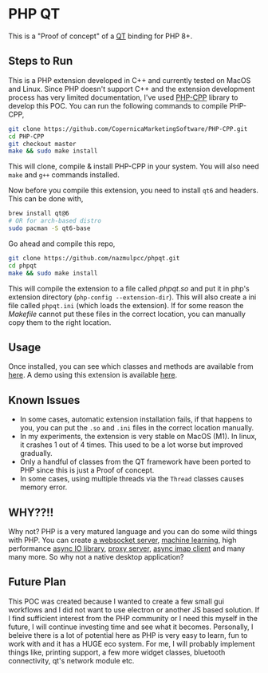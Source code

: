# PHP QT

This is a "Proof of concept" of a [QT](https://qt.io) binding for PHP 8+.

## Steps to Run

This is a PHP extension developed in C++ and currently tested on MacOS and Linux. Since PHP doesn't support C++ and the extension development process has very limited documentation, I've used [PHP-CPP](https://www.php-cpp.com/) library to develop this POC. You can run the following commands to compile PHP-CPP,

```sh
git clone https://github.com/CopernicaMarketingSoftware/PHP-CPP.git
cd PHP-CPP
git checkout master
make && sudo make install
```

This will clone, compile & install PHP-CPP in your system. You will also need `make` and `g++` commands installed.

Now before you compile this extension, you need to install `qt6` and headers. This can be done with,

```sh
brew install qt@6
# OR for arch-based distro
sudo pacman -S qt6-base
```

Go ahead and compile this repo,

```sh
git clone https://github.com/nazmulpcc/phpqt.git
cd phpqt
make && sudo make install
```

This will compile the extension to a file called *phpqt.so* and put it in php's extension directory (`php-config --extension-dir`). This will also create a ini file called `phpqt.ini` (which loads the extension). If for some reason the *Makefile* cannot put these files in the correct location, you can manually copy them to the right location.

## Usage
Once installed, you can see which classes and methods are available from [here](https://github.com/nazmulpcc/phpqt-demo/tree/master/phpqt). A demo using this extension is available [here](https://github.com/nazmulpcc/phpqt-demo).

## Known Issues

- In some cases, automatic extension installation fails, if that happens to you, you can put the `.so` and `.ini` files in the correct location manually.
- In my experiments, the extension is very stable on MacOS (M1). In linux, it crashes 1 out of 4 times. This used to be a lot worse but improved gradually.
- Only a handful of classes from the QT framework have been ported to PHP since this is just a Proof of concept.
- In some cases, using multiple threads via the `Thread` classes causes memory error.


## WHY??!!
Why not? PHP is a very matured language and you can do some wild things with PHP. You can create [a websocket server](http://socketo.me/docs/websocket), [machine learning](https://php-ml.readthedocs.io/en/latest/), high performance [async IO library](https://reactphp.org/), [proxy server](https://github.com/leproxy/leproxy), [async imap client](https://github.com/nazmulpcc/imap) and many many more. So why not a native desktop application?

## Future Plan
This POC was created because I wanted to create a few small gui workflows and I did not want to use electron or another JS based solution. If I find sufficient interest from the PHP community or I need this myself in the future, I will continue investing time and see what it becomes. Personally, I beleive there is a lot of potential here as PHP is very easy to learn, fun to work with and it has a HUGE eco system.
For me, I will probably implement things like, printing support, a few more widget classes, bluetooth connectivity, qt's network module etc.
